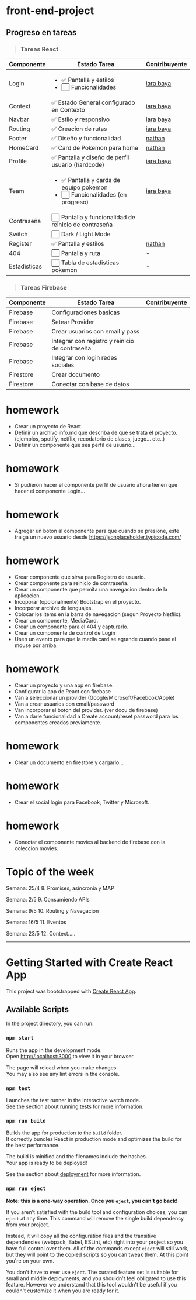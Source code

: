 # front-end-project

## Progreso en tareas
> ### Tareas React
| Componente  | Estado Tarea | Contribuyente |
| ------------- | ------------- | ---------------- |
| Login        |  <ul><li> ✅ Pantalla y estilos</li> <li> ⬜️ Funcionalidades</li></ul> |  [iara baya](https://github.com/iarabaya) 
| Context      |  ✅ Estado General configurado en Contexto  | [iara baya](https://github.com/iarabaya) 
| Navbar       |  ✅ Estilo y responsivo  | [iara baya](https://github.com/iarabaya) 
| Routing      |  ✅ Creacion de rutas | [iara baya](https://github.com/iarabaya) 
| Footer       |  ✅ Diseño y funcionalidad  | [nathan](https://github.com/qjonathan999)
| HomeCard     |  ✅ Card de Pokemon para home  | [nathan](https://github.com/qjonathan999)
| Profile      |   ✅ Pantalla y diseño de perfil usuario (hardcode)  | [iara baya](https://github.com/iarabaya)
| Team         |   <ul><li> ✅ Pantalla y cards de equipo pokemon </li> <li> ⬜️ Funcionalidades (en progreso) </li></ul> | [iara baya](https://github.com/iarabaya)
| Contraseña   |   ⬜️ Pantalla y funcionalidad de reinicio de contraseña | 
| Switch       |   ⬜️ Dark / Light Mode  | 
| Register     |  ✅ Pantalla y estilos  | [nathan](https://github.com/qjonathan999)
| 404          |  ⬜️ Pantalla y ruta | -
| Estadisticas |  ⬜️ Tabla de estadisticas pokemon | -

> ### Tareas Firebase
| Componente  | Estado Tarea | Contribuyente |
| ------------- | ------------- | ---------------- |
| Firebase | Configuraciones basicas |  |
| Firebase | Setear Provider |  |
| Firebase | Crear usuarios con email y pass |  |
| Firebase | Integrar con registro y reinicio de contraseña |  |
| Firebase | Integrar con login redes sociales |  |
| Firestore | Crear documento |  |
| Firestore | Conectar con base de datos |  |
# homework

* Crear un proyecto de React.
* Definir un archivo info.md que describa de que se trata el proyecto.  (ejemplos, spotify, netflix, recodatorio de clases, juego... etc..)
* Definir un componente que sea perfil de usuario... 


# homework

* Si pudieron hacer el componente perfil de usuario ahora tienen que hacer el componente Login...

# homework

* Agregar un boton al componente para que cuando se presione, este traiga un nuevo usuario desde https://jsonplaceholder.typicode.com/
# homework

* Crear componente que sirva para Registro de usuario.
* Crear componente para reinicio de contraseña.
* Crear un componente que permita una navegacion dentro de la aplicacion.
* Incoporar (opcionalmente) Bootstrap en el proyecto.
* Incorporar archive de lenguajes.
* Colocar los items en la barra de navegacion (segun Proyecto Netflix).
* Crear un componente, MediaCard.
* Crear un componente para el 404 y capturarlo.
* Crear un componente de control de Login
* Usen un evento para que la media card se agrande cuando pase el mouse por arriba.

# homework

* Crear un proyecto y una app en firebase.
* Configurar la app de React con firebase
* Van a seleccionar un provider (Google/Microsoft/Facebook/Apple)
* Van a crear usuarios con email/password
* Van incorporar el boton del provider. (ver docu de firebase)
* Van a darle funcionalidad a Create account/reset password para los componentes creados previamente.
# homework

* Crear un documento en firestore y cargarlo...

# homework

* Crear el social login para Facebook, Twitter y Microsoft.
# homework

* Conectar el componente movies al backend de firebase con la coleccion movies.



# Topic of the week

Semana: 25/4 8. Promises, asincronía y MAP

Semana: 2/5 9. Consumiendo APIs

Semana: 9/5 10. Routing y Navegación

Semana: 16/5 11. Eventos

Semana: 23/5 12. Context…..

---

# Getting Started with Create React App

This project was bootstrapped with [Create React App](https://github.com/facebook/create-react-app).

## Available Scripts

In the project directory, you can run:

### `npm start`

Runs the app in the development mode.\
Open [http://localhost:3000](http://localhost:3000) to view it in your browser.

The page will reload when you make changes.\
You may also see any lint errors in the console.

### `npm test`

Launches the test runner in the interactive watch mode.\
See the section about [running tests](https://facebook.github.io/create-react-app/docs/running-tests) for more information.

### `npm run build`

Builds the app for production to the `build` folder.\
It correctly bundles React in production mode and optimizes the build for the best performance.

The build is minified and the filenames include the hashes.\
Your app is ready to be deployed!

See the section about [deployment](https://facebook.github.io/create-react-app/docs/deployment) for more information.

### `npm run eject`

**Note: this is a one-way operation. Once you `eject`, you can't go back!**

If you aren't satisfied with the build tool and configuration choices, you can `eject` at any time. This command will remove the single build dependency from your project.

Instead, it will copy all the configuration files and the transitive dependencies (webpack, Babel, ESLint, etc) right into your project so you have full control over them. All of the commands except `eject` will still work, but they will point to the copied scripts so you can tweak them. At this point you're on your own.

You don't have to ever use `eject`. The curated feature set is suitable for small and middle deployments, and you shouldn't feel obligated to use this feature. However we understand that this tool wouldn't be useful if you couldn't customize it when you are ready for it.

